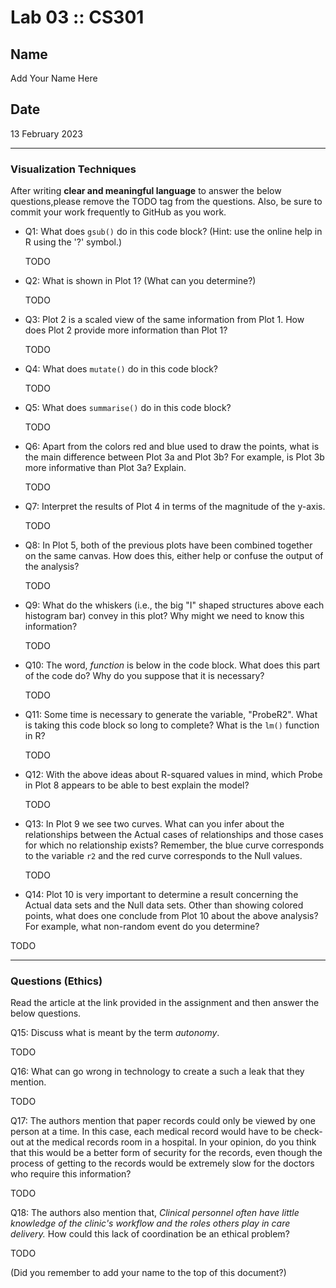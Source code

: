 # Lab 03 :: CS301

## Name

Add Your Name Here

## Date

13 February 2023

---

### Visualization Techniques

After writing __clear and meaningful language__ to answer the below questions,please remove the TODO tag from the questions. Also, be sure to commit your work frequently to GitHub as you work. 

* Q1: What does `gsub()` do in this code block? (Hint: use the online help in R using the '?' symbol.)

	TODO

* Q2: What is shown in Plot 1? (What can you determine?)

	TODO

* Q3: Plot 2 is a scaled view of the same information from Plot 1. How does Plot 2 provide more information than Plot 1?

	TODO

* Q4: What does `mutate()` do in this code block?

	TODO

* Q5: What does `summarise()` do in this code block?

	TODO

* Q6: Apart from the colors red and blue used to draw the points, what is the main difference between Plot 3a and Plot 3b? For example, is Plot 3b more informative than Plot 3a? Explain.

	TODO

* Q7: Interpret the results of Plot 4 in terms of the magnitude of the y-axis.

	TODO

* Q8: In Plot 5, both of the previous plots have been combined together on the same canvas. How does this, either help or confuse the output of the analysis?

	TODO

* Q9: What do the whiskers (i.e., the big "I" shaped structures above each histogram bar) convey in this plot? Why might we need to know this information?

	TODO

* Q10: The word, _function_ is below in the code block. What does this part of the code do? Why do you suppose that it is necessary?

	TODO

* Q11: Some time is necessary to generate the variable, "ProbeR2". What is taking this code block so long to complete? What is the `lm()` function in R?

	TODO

* Q12: With the above ideas about R-squared values in mind, which Probe in Plot 8 appears to be able to best explain the model?

	TODO

* Q13: In Plot 9 we see two curves. What can you infer about the relationships between the Actual cases of relationships and those cases for which no relationship exists? Remember, the blue curve corresponds to the variable `r2` and the red curve corresponds to the Null values.

	TODO

* Q14: Plot 10 is very important to determine a result concerning the Actual data sets and the Null data sets. Other than showing colored points, what does one conclude from Plot 10 about the above analysis? For example, what non-random event do you determine?

TODO

---

### Questions (Ethics)

Read the article at the link provided in the assignment and then answer the below questions. 

Q15: Discuss what is meant by the term _autonomy_.

TODO

Q16: What can go wrong in technology to create a such a leak that they mention.

TODO

Q17: The authors mention that paper records could only be viewed by one person at a time. In this case, each medical record would have to be check-out at the medical records room in a hospital. In your opinion, do you think that this would be a better form of security for the records, even though the process of getting to the records would be extremely slow for the doctors who require this information?

TODO

Q18: The authors also mention that, _Clinical personnel often have little knowledge of the clinic's workflow and the roles others play in care delivery._ How could this lack of coordination be an ethical problem?

TODO

(Did you remember to add your name to the top of this document?)
